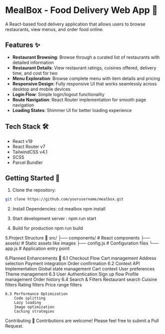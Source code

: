 # MealBox - Food Delivery Web App 🍔

A React-based food delivery application that allows users to browse restaurants, view menus, and order food online.

## Features ✨

- **Restaurant Browsing**: Browse through a curated list of restaurants with detailed information
- **Restaurant Details**: View restaurant ratings, cuisines offered, delivery time, and cost for two
- **Menu Exploration**: Browse complete menu with item details and pricing
- **Responsive Design**: Fully responsive UI that works seamlessly across desktop and mobile devices
- **Login Flow**: Simple login/logout functionality
- **Route Navigation**: React Router implementation for smooth page navigation
- **Loading States**: Shimmer UI for better loading experience

## Tech Stack 🛠️

- React v19  
- React Router v7
- TailwindCSS v4.1
- SCSS
- Parcel Bundler

## Getting Started 🚀

1. Clone the repository:
```sh
git clone https://github.com/yourusername/mealbox.git
```
2. Install Dependencies: 
cd mealbox
npm install

3. Start development server :
npm run start

4. Build for production
npm run build

5.Project Structure 📁
src/
  ├── components/         # React components
  ├── assets/            # Static assets like images
  ├── config.js          # Configuration files
  └── app.js             # Application entry point

6.Planned Enhancements 🔮
    6.1 Checkout Flow
        Cart management
        Address selection
        Payment integration
        Order confirmation
    6.2 Context API Implementation
        Global state management
        Cart context
        User preferences
        Theme management
    6.3 User Authentication
        Sign up flow
        Profile management
        Order history
    6.4 Search & Filters
        Restaurant search
        Cuisine filters
        Rating filters
        Price range filters

    6.5 Performance Optimization
        Code splitting
        Lazy loading
        Image optimization
        Caching strategies



        
Contributing 🤝
Contributions are welcome! Please feel free to submit a Pull Request.


